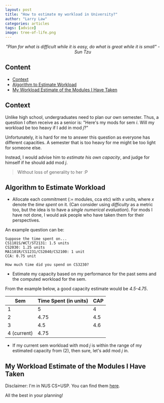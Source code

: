 ```yaml
---
layout: post
title: "How to estimate my workload in University?"
author: "Larry Law"
categories: articles
tags: [advice]
image: tree-of-life.png
---
```

<div align="center">
    <i>"Plan for what is difficult while it is easy, do what is great while it is small" - Sun Tzu</i>
</div>

<!-- omit in toc -->
## Content
- [Context](#context)
- [Algorithm to Estimate Workload](#algorithm-to-estimate-workload)
- [My Workload Estimate of the Modules I Have Taken](#my-workload-estimate-of-the-modules-i-have-taken)

## Context
Unlike high school, undergraduates need to plan our own semester. Thus, a question I often receive as a senior is: "Here's my mods for sem _i_. Will my workload be too heavy if I add in mod _j_?"

Unfortunately, it is hard for me to answer this question as everyone has different capacities. A semester that is too heavy for me might be too light for someone else.

Instead, I would advise him to _estimate his own capacity_, and judge for himself if he should add mod _j_.

> Without loss of generality to her :P

## Algorithm to Estimate Workload
- Allocate each commitment (:= modules, cca etc) with _x_ units, where _x_ denote the _time spent_ on it. (Can consider using _difficulty_ as a metric too, but the idea is to have a _single numerical evaluation_). For mods I have not done, I would ask people who have taken them for their perspectives. 

An example question can be:

```
Suppose the time spent on...
CS1101S/WCT/ST2131: 1.5 units
CS2030: 1.25 units
MA1101R/CS1231/CS2040/CS2100: 1 unit
CCA: 0.75 unit

How much time did you spend on CS3230?
```


- Estimate my capacity based on my performance for the past sems and the computed workload for the sem. 

From the example below, a good capacity estimate would be _4.5-4.75_.

| Sem         | Time Spent (in units) | CAP |
|-------------|-----------------------|-----|
| 1           | 5                     | 4   |
| 2           | 4.75                  | 4.5 |
| 3           | 4.5                   | 4.6 |
| 4 (current) | 4.75                  |     |


- If my current sem workload with mod _j_ is within the range of my estimated capacity from (2), then sure, let's add mod _j_ in.

## My Workload Estimate of the Modules I Have Taken
Disclaimer: I'm in NUS CS+USP. You can find them [here](./uni-mod-workload.html).

All the best in your planning!
